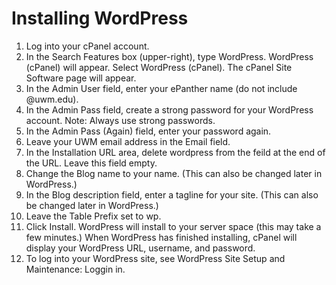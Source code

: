 # Installing WordPress

1. Log into your cPanel account.
2. In the Search Features box \(upper-right\), type WordPress. WordPress \(cPanel\) will appear. Select WordPress \(cPanel\). The cPanel Site Software page will appear.
3. In the Admin User field, enter your ePanther name \(do not include @uwm.edu\).
4. In the Admin Pass field, create a strong password for your WordPress account. Note: Always use strong passwords. 
5. In the Admin Pass \(Again\) field, enter your password again.
6. Leave your UWM email address in the Email field.
7. In the Installation URL area, delete wordpress from the feild at the end of the URL. Leave this field empty. 
8. Change the Blog name to your name. \(This can also be changed later in WordPress.\)
9. In the Blog description field, enter a tagline for your site. \(This can also be changed later in WordPress.\)
10. Leave the Table Prefix set to wp.
11. Click Install. WordPress will install to your server space \(this may take a few minutes.\) When WordPress has finished installing, cPanel will display your WordPress URL, username, and password.
12. To log into your WordPress site, see WordPress Site Setup and Maintenance: Loggin in.

